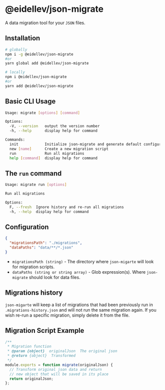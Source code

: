# @eidellev/json-migrate

A data migration tool for your `JSON` files.

## Installation

```bash
# globally
npm i -g @eidellev/json-migrate
#or
yarn global add @eidellev/json-migrate

# locally
npm i @eidellev/json-migrate
#or
yarn add @eidellev/json-migrate
```

## Basic CLI Usage

```bash
Usage: migrate [options] [command]

Options:
  -V, --version   output the version number
  -h, --help      display help for command

Commands:
  init            Initialize json-migrate and generate default configuration
  new [name]      Create a new migration script
  run             Run all migrations
  help [command]  display help for command
```

## The `run` command

```bash
Usage: migrate run [options]

Run all migrations

Options:
  F, --fresh  Ignore history and re-run all migrations
  -h, --help  display help for command
```

## Configuration

```json
{
  "migrationsPath": "./migrations",
  "dataPaths": "data/**/*.json"
}
```

- `migrationsPath (string)` - The directory where `json-migarte` will look for migration scripts.
- `dataPaths (string or string array)` - Glob expression(s). Where `json-migrate` should look for data files.

## Migrations history

`json-migarte` will keep a list of migrations that had been previously run in `.migrations-history.json` and will not run the same migration again. If you wish re-run a specific migration, simply delete it from the file.

## Migration Script Example

```js
/**
 * Migration function
 * @param {object}  originalJson  The original json
 * @return {object}  Transformed
 */
module.exports = function migrate(originalJson) {
  // Transform original json data and return
  // new object that will be saved in its place
  return originalJson;
};
```
